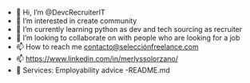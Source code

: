 - 👋 Hi, I’m @DevcRecruiterIT
- 👀 I’m interested in create community
- 🌱 I’m currently learning python as dev and tech sourcing as recruiter
- 💞️ I’m looking to collaborate on with people who are looking for a job
- 📫 How to reach me contacto@selecciónfreelance.com
- 📫 https://www.linkedin.com/in/merlyssolorzano/
- 💞️ Services: Employability advice
-README.md


